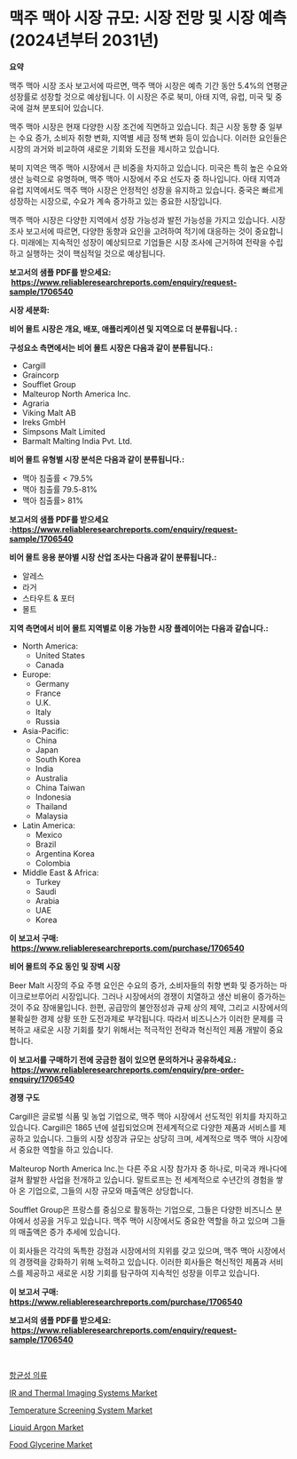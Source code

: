<p><h1>맥주 맥아 시장 규모: 시장 전망 및 시장 예측 (2024년부터 2031년)</h1></p><p><strong>요약</strong></p>
<p><p>맥주 맥아 시장 조사 보고서에 따르면, 맥주 맥아 시장은 예측 기간 동안 5.4%의 연평균 성장률로 성장할 것으로 예상됩니다. 이 시장은 주로 북미, 아태 지역, 유럽, 미국 및 중국에 걸쳐 분포되어 있습니다.</p><p>맥주 맥아 시장은 현재 다양한 시장 조건에 직면하고 있습니다. 최근 시장 동향 중 일부는 수요 증가, 소비자 취향 변화, 지역별 세금 정책 변화 등이 있습니다. 이러한 요인들은 시장의 과거와 비교하여 새로운 기회와 도전을 제시하고 있습니다.</p><p>북미 지역은 맥주 맥아 시장에서 큰 비중을 차지하고 있습니다. 미국은 특히 높은 수요와 생산 능력으로 유명하며, 맥주 맥아 시장에서 주요 선도자 중 하나입니다. 아태 지역과 유럽 지역에서도 맥주 맥아 시장은 안정적인 성장을 유지하고 있습니다. 중국은 빠르게 성장하는 시장으로, 수요가 계속 증가하고 있는 중요한 시장입니다.</p><p>맥주 맥아 시장은 다양한 지역에서 성장 가능성과 발전 가능성을 가지고 있습니다. 시장 조사 보고서에 따르면, 다양한 동향과 요인을 고려하여 적기에 대응하는 것이 중요합니다. 미래에는 지속적인 성장이 예상되므로 기업들은 시장 조사에 근거하여 전략을 수립하고 실행하는 것이 핵심적일 것으로 예상됩니다.</p></p>
<p><strong>보고서의 샘플 PDF를 받으세요: &nbsp;<a href="https://www.reliableresearchreports.com/enquiry/request-sample/1706540">https://www.reliableresearchreports.com/enquiry/request-sample/1706540</a></strong></p>
<p><strong>시장 세분화:</strong></p>
<p><strong> 비어 몰트 시장은 개요, 배포, 애플리케이션 및 지역으로 더 분류됩니다. :</strong></p>
<p><strong>구성요소 측면에서는 비어 몰트 시장은 다음과 같이 분류됩니다.:</strong></p>
<p><ul><li>Cargill</li><li>Graincorp</li><li>Soufflet Group</li><li>Malteurop North America Inc.</li><li>Agraria</li><li>Viking Malt AB</li><li>Ireks GmbH</li><li>Simpsons Malt Limited</li><li>Barmalt Malting India Pvt. Ltd.</li></ul></p>
<p><strong> 비어 몰트 유형별 시장 분석은 다음과 같이 분류됩니다.:</strong></p>
<p><ul><li>맥아 침출률 < 79.5%</li><li>맥아 침출률 79.5-81%</li><li>맥아 침출률> 81%</li></ul></p>
<p><strong>보고서의 샘플 PDF를 받으세요 :<a href="https://www.reliableresearchreports.com/enquiry/request-sample/1706540">https://www.reliableresearchreports.com/enquiry/request-sample/1706540</a></strong></p>
<p><strong> 비어 몰트 응용 분야별 시장 산업 조사는 다음과 같이 분류됩니다.:</strong></p>
<p><ul><li>알레스</li><li>라거</li><li>스타우트 & 포터</li><li>몰트</li></ul></p>
<p><strong>지역 측면에서 비어 몰트 지역별로 이용 가능한 시장 플레이어는 다음과 같습니다.:</strong></p>
<p><ul>
    <li>
        North America:
        <ul>
            <li>United States</li>
            <li>Canada</li>
        </ul>
    </li>
    <li>
        Europe:
        <ul>
            <li>Germany</li>
            <li>France</li>
            <li>U.K.</li>
            <li>Italy</li>
            <li>Russia</li>
        </ul>
    </li>
    <li>
        Asia-Pacific:
        <ul>
            <li>China</li>
            <li>Japan</li>
            <li>South Korea</li>
            <li>India</li>
            <li>Australia</li>
            <li>China Taiwan</li>
            <li>Indonesia</li>
            <li>Thailand</li>
            <li>Malaysia</li>
        </ul>
    </li>
    <li>
        Latin America:
        <ul>
            <li>Mexico</li>
            <li>Brazil</li>
            <li>Argentina Korea</li>
            <li>Colombia</li>
        </ul>
    </li>
    <li>
        Middle East & Africa:
        <ul>
            <li>Turkey</li>
            <li>Saudi</li>
            <li>Arabia</li>
            <li>UAE</li>
            <li>Korea</li>
        </ul>
    </li>
    </ul></p>
<p><strong>이 보고서 구매: &nbsp;<a href="https://www.reliableresearchreports.com/purchase/1706540">https://www.reliableresearchreports.com/purchase/1706540</a></strong></p>
<p><strong>비어 몰트의 주요 동인 및 장벽 시장</strong></p>
<p><p>Beer Malt 시장의 주요 주행 요인은 수요의 증가, 소비자들의 취향 변화 및 증가하는 마이크로브루어리 시장입니다. 그러나 시장에서의 경쟁이 치열하고 생산 비용이 증가하는 것이 주요 장애물입니다. 한편, 공급망의 불안정성과 규제 상의 제약, 그리고 시장에서의 불확실한 경제 상황 또한 도전과제로 부각됩니다. 따라서 비즈니스가 이러한 문제를 극복하고 새로운 시장 기회를 찾기 위해서는 적극적인 전략과 혁신적인 제품 개발이 중요합니다.</p></p>
<p><strong>이 보고서를 구매하기 전에 궁금한 점이 있으면 문의하거나 공유하세요.: &nbsp;<a href="https://www.reliableresearchreports.com/enquiry/pre-order-enquiry/1706540">https://www.reliableresearchreports.com/enquiry/pre-order-enquiry/1706540</a></strong></p>
<p><strong>경쟁 구도</strong></p>
<p><p>Cargill은 글로벌 식품 및 농업 기업으로, 맥주 맥아 시장에서 선도적인 위치를 차지하고 있습니다. Cargill은 1865 년에 설립되었으며 전세계적으로 다양한 제품과 서비스를 제공하고 있습니다. 그들의 시장 성장과 규모는 상당히 크며, 세계적으로 맥주 맥아 시장에서 중요한 역할을 하고 있습니다.</p><p>Malteurop North America Inc.는 다른 주요 시장 참가자 중 하나로, 미국과 캐나다에 걸쳐 활발한 사업을 전개하고 있습니다. 말트로프는 전 세계적으로 수년간의 경험을 쌓아 온 기업으로, 그들의 시장 규모와 매출액은 상당합니다.</p><p>Soufflet Group은 프랑스를 중심으로 활동하는 기업으로, 그들은 다양한 비즈니스 분야에서 성공을 거두고 있습니다. 맥주 맥아 시장에서도 중요한 역할을 하고 있으며 그들의 매출액은 증가 추세에 있습니다.</p><p>이 회사들은 각각의 독특한 강점과 시장에서의 지위를 갖고 있으며, 맥주 맥아 시장에서의 경쟁력을 강화하기 위해 노력하고 있습니다. 이러한 회사들은 혁신적인 제품과 서비스를 제공하고 새로운 시장 기회를 탐구하여 지속적인 성장을 이루고 있습니다.</p></p>
<p><strong>이 보고서 구매: &nbsp; <a href="https://www.reliableresearchreports.com/purchase/1706540">https://www.reliableresearchreports.com/purchase/1706540</a></strong></p>
<p><strong>보고서의 샘플 PDF를 받으세요: &nbsp;<a href="https://www.reliableresearchreports.com/enquiry/request-sample/1706540">https://www.reliableresearchreports.com/enquiry/request-sample/1706540</a></strong><strong></strong></p>
<p>&nbsp;</p>
<p><p><a href="https://github.com/vs2869dizt0/Market-Research-Report-List-1/blob/main/8818649190627.md">항균성 의류</a></p><p><a href="https://issuu.com/reportprime-2/docs/ir-and-thermal-imaging-systems-market-size-2030.pp">IR and Thermal Imaging Systems Market</a></p><p><a href="https://issuu.com/reportprime-2/docs/temperature-screening-system-market-size-2030.pptx">Temperature Screening System Market</a></p><p><a href="https://github.com/gdfhhhj/Market-Research-Report-List-3/blob/main/liquid-argon-market.md">Liquid Argon Market</a></p><p><a href="https://github.com/RichRobinson5/Market-Research-Report-List-4/blob/main/food-glycerine-market.md">Food Glycerine Market</a></p></p>